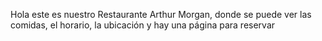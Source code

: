 Hola este es nuestro Restaurante Arthur Morgan, donde se puede ver las comidas, el horario, la ubicación y hay una página para reservar
